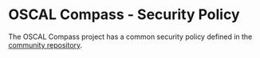 # OSCAL Compass - Security Policy

The OSCAL Compass project has a common security policy defined in the [community repository](https://github.com/oscal-compass/community/blob/master/SECURITY.md).